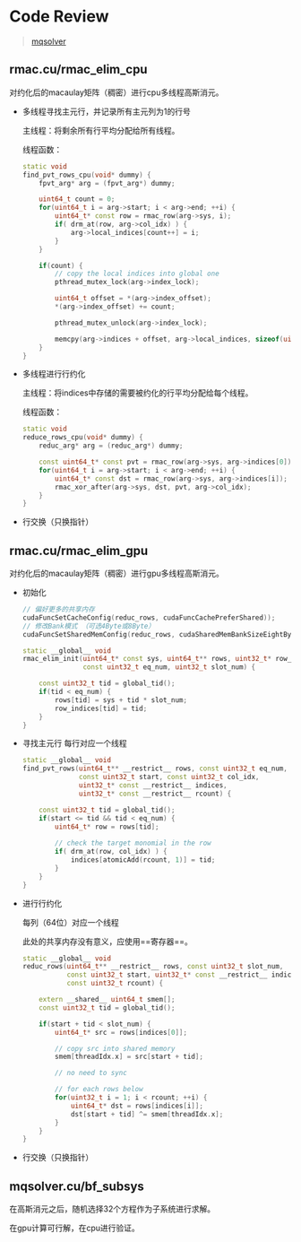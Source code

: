 # Code Review

> [mqsolver](https://github.com/kcning/mqsolver)

## rmac.cu/rmac_elim_cpu

对约化后的macaulay矩阵（稠密）进行cpu多线程高斯消元。

- 多线程寻找主元行，并记录所有主元列为1的行号

  主线程：将剩余所有行平均分配给所有线程。

    线程函数：
    
    ```c++
    static void
    find_pvt_rows_cpu(void* dummy) {
        fpvt_arg* arg = (fpvt_arg*) dummy;
    
        uint64_t count = 0;
        for(uint64_t i = arg->start; i < arg->end; ++i) {
            uint64_t* const row = rmac_row(arg->sys, i);
            if( drm_at(row, arg->col_idx) ) {
                arg->local_indices[count++] = i;
            }
        }
    
        if(count) {
            // copy the local indices into global one
            pthread_mutex_lock(arg->index_lock);
    
            uint64_t offset = *(arg->index_offset);
            *(arg->index_offset) += count;
    
            pthread_mutex_unlock(arg->index_lock);
    
            memcpy(arg->indices + offset, arg->local_indices, sizeof(uint32_t) * count);
        }
    }
    ```

- 多线程进行行约化

  主线程：将indices中存储的需要被约化的行平均分配给每个线程。

  线程函数：

  ```c++
  static void
  reduce_rows_cpu(void* dummy) {
      reduc_arg* arg = (reduc_arg*) dummy;
  
      const uint64_t* const pvt = rmac_row(arg->sys, arg->indices[0]);
      for(uint64_t i = arg->start; i < arg->end; ++i) {
          uint64_t* const dst = rmac_row(arg->sys, arg->indices[i]);
          rmac_xor_after(arg->sys, dst, pvt, arg->col_idx);
      }
  }
  ```

- 行交换（只换指针）

## rmac.cu/rmac_elim_gpu

对约化后的macaulay矩阵（稠密）进行gpu多线程高斯消元。

- 初始化

  ```c++
  // 偏好更多的共享内存
  cudaFuncSetCacheConfig(reduc_rows, cudaFuncCachePreferShared));
  // 修改Bank模式 （可选4Byte或8Byte）
  cudaFuncSetSharedMemConfig(reduc_rows, cudaSharedMemBankSizeEightByte));
  ```

  ```c++
  static __global__ void
  rmac_elim_init(uint64_t* const sys, uint64_t** rows, uint32_t* row_indices,
                 const uint32_t eq_num, uint32_t slot_num) {
  
      const uint32_t tid = global_tid();
      if(tid < eq_num) {
          rows[tid] = sys + tid * slot_num;
          row_indices[tid] = tid;
      }
  }
  ```

- 寻找主元行
  每行对应一个线程

  ```c++
  static __global__ void
  find_pvt_rows(uint64_t** __restrict__ rows, const uint32_t eq_num,
                const uint32_t start, const uint32_t col_idx,
                uint32_t* const __restrict__ indices,
                uint32_t* const __restrict__ rcount) {
  
      const uint32_t tid = global_tid();
      if(start <= tid && tid < eq_num) {
          uint64_t* row = rows[tid];
              
          // check the target monomial in the row
          if( drm_at(row, col_idx) ) {
              indices[atomicAdd(rcount, 1)] = tid;
          }
      }
  }
  ```

- 进行行约化

  每列（64位）对应一个线程

  此处的共享内存没有意义，应使用==寄存器==。

  ```c++
  static __global__ void
  reduc_rows(uint64_t** __restrict__ rows, const uint32_t slot_num,
             const uint32_t start, uint32_t* const __restrict__ indices,
             const uint32_t rcount) {
  
      extern __shared__ uint64_t smem[];
      const uint32_t tid = global_tid();
  
      if(start + tid < slot_num) {
          uint64_t* src = rows[indices[0]];
  
          // copy src into shared memory
          smem[threadIdx.x] = src[start + tid];
  
          // no need to sync
  
          // for each rows below
          for(uint32_t i = 1; i < rcount; ++i) {
              uint64_t* dst = rows[indices[i]];
              dst[start + tid] ^= smem[threadIdx.x];
          }
      }
  }
  ```

- 行交换（只换指针）

## mqsolver.cu/bf_subsys

在高斯消元之后，随机选择32个方程作为子系统进行求解。

在gpu计算可行解，在cpu进行验证。

